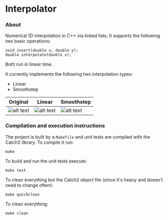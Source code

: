 # Interpolator


### About
Numerical 1D interpolation in C++ via linked lists. It supports the following two basic operations:
```
void insert(double x, double y);
double interpolate(double x);
```
Both run in linear time.  

It currently implements the following two interpolation types:
* Linear
* Smoothstep

| Original | Linear | Smoothstep
| ------------- | ------------- | -------------|
| ![alt text](https://raw.githubusercontent.com/0xLeo/interpolator/master/assets/original.jpg) | ![alt text](https://raw.githubusercontent.com/0xLeo/interpolator/master/assets/result_linear.jpg)| ![alt text](https://raw.githubusercontent.com/0xLeo/interpolator/master/assets/result_smoothstep.jpg) |


### Compilation and execution instructions

The project is built by a `Makefile` and unit tests are compiled with the Catch2 library. To compile it run:
```
make
```
To build and run the unit tests execute:
```
make test
```
To clean everything but the Catch2 object file (since it's heavy and doesn't need to change often):
```
make quickclean
```
To clean everything:
```
make clean
```
